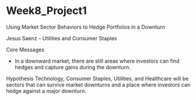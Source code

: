 # Week8_Project1

Using Market Sector Behaviors to Hedge Portfolios in a Downturn

Jesus Saenz - Utilities and Consumer Staples

Core Messages
- In a downward market, there are still areas where investors can find hedges and capture gains during the downturn. 

Hypothesis
Technology, Consumer Staples, Utilities, and Healthcare will be sectors that can survive market downturns and a place where investors can hedge against a major downturn. 
